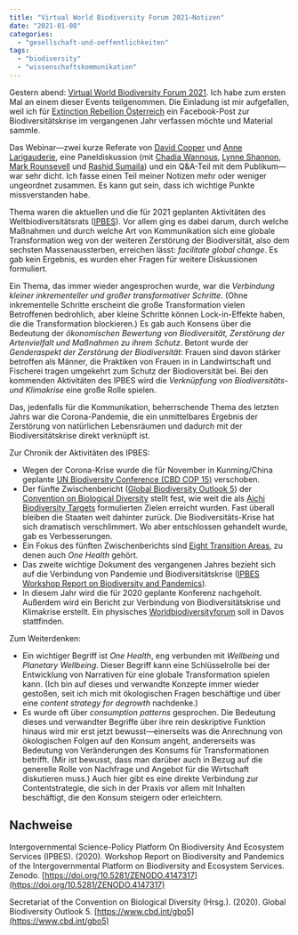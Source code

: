 ```yaml
---
title: "Virtual World Biodiversity Forum 2021—Notizen"
date: "2021-01-08"
categories: 
  - "gesellschaft-und-oeffentlichkeiten"
tags: 
  - "biodiversity"
  - "wissenschaftskommunikation"
---
```


Gestern abend: [Virtual World Biodiversity Forum 2021](https://www.worldbiodiversityforum.org/de/virtual-world-biodiversity-forum-2021 "Virtual World Biodiversity Forum 2021"). Ich habe zum ersten Mal an einem dieser Events teilgenommen. Die Einladung ist mir aufgefallen, weil ich für [Extinction Rebellion Österreich](https://xrebellion.at/ "Extinction Rebellion Österreich") ein Facebook-Post zur Biodiversitätskrise im vergangenen Jahr verfassen möchte und Material sammle.

Das Webinar—zwei kurze Referate von [David Cooper](https://ipbes.net/users/hdcooper "HDCooper | IPBES") und [Anne Larigauderie](https://en.wikipedia.org/wiki/Anne_Larigauderie "Anne Larigauderie - Wikipedia"), eine Paneldiskussion (mit [Chadia Wannous](https://twitter.com/chadiawannous?lang=de "Chadia Wannous / Twitter"), [Lynne Shannon](http://www.biologicalsciences.uct.ac.za/bio/staff/academic/shannon "Dr Lynne Shannon | Department of Biological Sciences"), [Mark Rounsevell](https://landchange.imk-ifu.kit.edu/staff/mark-rounsevell "| Land Use Change & Climate Research Grouop") und [Rashid Sumaila](https://oceans.ubc.ca/rashid-sumaila/ "Rashid Sumaila | Institute for the Oceans and Fisheries")) und ein Q&A-Teil mit dem Publikum—war sehr dicht. Ich fasse einen Teil meiner Notizen mehr oder weniger ungeordnet zusammen. Es kann gut sein, dass ich wichtige Punkte missverstanden habe.

Thema waren die aktuellen und die für 2021 geplanten Aktivitäten des Weltbiodiversitätsrats ([IPBES](https://www.ipbes.net/ "IPBES Home page | IPBES")). Vor allem ging es dabei darum, durch welche Maßnahmen und durch welche Art von Kommunikation sich eine globale Transformation weg von der weiteren Zerstörung der Biodiversität, also dem sechsten Massenaussterben, erreichen lässt: _facilitate global change_. Es gab kein Ergebnis, es wurden eher Fragen für weitere Diskussionen formuliert.

Ein Thema, das immer wieder angesprochen wurde, war die _Verbindung kleiner inkrementeller und großer transformativer Schritte_. (Ohne inkrementelle Schritte erscheint die große Transformation vielen Betroffenen bedrohlich, aber kleine Schritte können Lock-in-Effekte haben, die die Transformation blockieren.) Es gab auch Konsens über die Bedeutung der _ökonomischen Bewertung von Biodiversität, Zerstörung der Artenvielfalt und Maßnahmen zu ihrem Schutz_. Betont wurde der _Genderaspekt der Zerstörung der Biodiversität_: Frauen sind davon stärker betroffen als Männer, die Praktiken von Frauen in in Landwirtschaft und Fischerei tragen umgekehrt zum Schutz der Biodioversität bei. Bei den kommenden Aktivitäten des IPBES wird die _Verknüpfung von Biodiversitäts- und Klimakrise_ eine große Rolle spielen.

Das, jedenfalls für die Kommunikation, beherrschende Thema des letzten Jahrs war die Corona-Pandemie, die ein unmittelbares Ergebnis der Zerstörung von natürlichen Lebensräumen und dadurch mit der Biodiversitätskrise direkt verknüpft ist.

Zur Chronik der Aktivitäten des IPBES:

- Wegen der Corona-Krise wurde die für November in Kunming/China geplante [UN Biodiversity Conference (CBD COP 15)](http://sdg.iisd.org/events/2020-un-biodiversity-conference/ "Event: UN Biodiversity Conference (CBD COP 15) | SDG Knowledge Hub | IISD") verschoben.
- Der fünfte Zwischenbericht ([Global Biodiversity Outlook 5](https://www.cbd.int/gbo5 "Global Biodiversity Outlook 5 | Convention on Biological Diversity")) der [Convention on Biological Diversity](https://www.cbd.int/ "Home | Convention on Biological Diversity") stellt fest, wie weit die als [Aichi Biodiversity Targets](https://www.cbd.int/sp/targets/ "Aichi Biodiversity Targets") formulierten Zielen erreicht wurden. Fast überall bleiben die Staaten weit dahinter zurück. Die Biodiversitäts-Krise hat sich dramatisch verschlimmert. Wo aber entschlossen gehandelt wurde, gab es Verbesserungen.
- Ein Fokus des fünften Zwischenberichts sind [Eight Transition Areas](https://sdg.iisd.org/news/fifth-global-biodiversity-outlook-focuses-on-eight-transition-areas/ "Fifth Global Biodiversity Outlook Focuses on Eight Transition Areas | News | SDG Knowledge Hub | IISD"), zu denen auch _One Health_ gehört.
- Das zweite wichtige Dokument des vergangenen Jahres bezieht sich auf die Verbindung von Pandemie und Biodiversitätskrise ([IPBES Workshop Report on Biodiversity and Pandemics](https://www.unep.org/resources/report/ipbes-workshop-report-biodiversity-and-pandemics "IPBES Workshop Report on Biodiversity and Pandemics | UNEP - UN Environment Programme")).
- In diesem Jahr wird die für 2020 geplante Konferenz nachgeholt. Außerdem wird ein Bericht zur Verbindung von Biodiversitätskrise und Klimakrise erstellt. Ein physisches [Worldbiodiversityforum](https://www.worldbiodiversityforum.org/ "Worldbiodiversityforum") soll in Davos stattfinden.

Zum Weiterdenken:

- Ein wichtiger Begriff ist _One Health_, eng verbunden mit _Wellbeing_ und _Planetary Wellbeing_. Dieser Begriff kann eine Schlüsselrolle bei der Entwicklung von Narrativen für eine globale Transformation spielen kann. (Ich bin auf dieses und verwandte Konzepte immer wieder gestoßen, seit ich mich mit ökologischen Fragen beschäftige und über eine _content strategy for degrowth_ nachdenke.)
- Es wurde oft über _consumption patterns_ gesprochen. Die Bedeutung dieses und verwandter Begriffe über ihre rein deskriptive Funktion hinaus wird mir erst jetzt bewusst—einerseits was die Anrechnung von ökologischen Folgen auf den Konsum angeht, andererseits was Bedeutung von Veränderungen des Konsums für Transformationen betrifft. (Mir ist bewusst, dass man darüber auch in Bezug auf die generelle Rolle von Nachfrage und Angebot für die Wirtschaft diskutieren muss.) Auch hier gibt es eine direkte Verbindung zur Contentstrategie, die sich in der Praxis vor allem mit Inhalten beschäftigt, die den Konsum steigern oder erleichtern.

## Nachweise

Intergovernmental Science-Policy Platform On Biodiversity And Ecosystem Services (IPBES). (2020). Workshop Report on Biodiversity and Pandemics of the Intergovernmental Platform on Biodiversity and Ecosystem Services. Zenodo. [https://doi.org/10.5281/ZENODO.4147317](https://doi.org/10.5281/ZENODO.4147317)

Secretariat of the Convention on Biological Diversity (Hrsg.). (2020). Global Biodiversity Outlook 5. [https://www.cbd.int/gbo5](https://www.cbd.int/gbo5)
